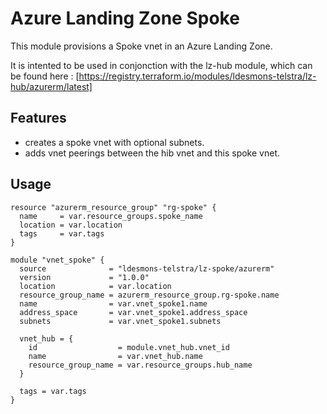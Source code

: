 # Azure Landing Zone Spoke

This module provisions a Spoke vnet in an Azure Landing Zone.

It is intented to be used in conjonction with the lz-hub module, which can be found here : [https://registry.terraform.io/modules/ldesmons-telstra/lz-hub/azurerm/latest]

## Features 

- creates a spoke vnet with optional subnets.
- adds vnet peerings between the hib vnet and this spoke vnet.

## Usage

```
resource "azurerm_resource_group" "rg-spoke" {
  name     = var.resource_groups.spoke_name
  location = var.location
  tags     = var.tags
}

module "vnet_spoke" {
  source              = "ldesmons-telstra/lz-spoke/azurerm"
  version             = "1.0.0"
  location            = var.location
  resource_group_name = azurerm_resource_group.rg-spoke.name
  name                = var.vnet_spoke1.name
  address_space       = var.vnet_spoke1.address_space
  subnets             = var.vnet_spoke1.subnets

  vnet_hub = {
    id                  = module.vnet_hub.vnet_id
    name                = var.vnet_hub.name
    resource_group_name = var.resource_groups.hub_name
  }

  tags = var.tags
}
```

